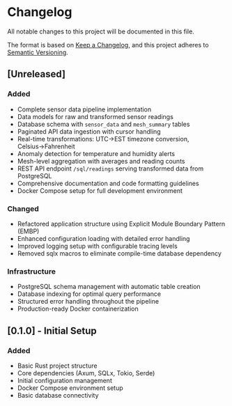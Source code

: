 # Changelog

All notable changes to this project will be documented in this file.

The format is based on [Keep a Changelog](https://keepachangelog.com/en/1.0.0/),
and this project adheres to [Semantic Versioning](https://semver.org/spec/v2.0.0.html).

## [Unreleased]

### Added
- Complete sensor data pipeline implementation
- Data models for raw and transformed sensor readings
- Database schema with `sensor_data` and `mesh_summary` tables
- Paginated API data ingestion with cursor handling
- Real-time transformations: UTC→EST timezone conversion, Celsius→Fahrenheit
- Anomaly detection for temperature and humidity alerts
- Mesh-level aggregation with averages and reading counts
- REST API endpoint `/sql/readings` serving transformed data from PostgreSQL
- Comprehensive documentation and code formatting guidelines
- Docker Compose setup for full development environment

### Changed
- Refactored application structure using Explicit Module Boundary Pattern (EMBP)
- Enhanced configuration loading with detailed error handling
- Improved logging setup with configurable tracing levels
- Removed sqlx macros to eliminate compile-time database dependency

### Infrastructure
- PostgreSQL schema management with automatic table creation
- Database indexing for optimal query performance
- Structured error handling throughout the pipeline
- Production-ready Docker containerization

## [0.1.0] - Initial Setup

### Added
- Basic Rust project structure
- Core dependencies (Axum, SQLx, Tokio, Serde)
- Initial configuration management
- Docker Compose environment setup
- Basic database connectivity

